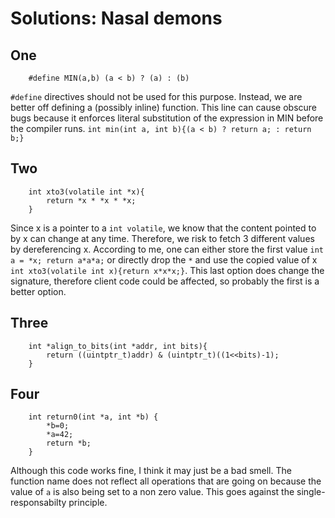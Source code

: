 # Solutions: Nasal demons

## One
```
    #define MIN(a,b) (a < b) ? (a) : (b)
```
`#define` directives should not be used for this purpose. Instead, we are 
better off defining a (possibly inline) function. This line can cause
obscure bugs because it enforces literal substitution of the expression in MIN
before the compiler runs. 
`int min(int a, int b){(a < b) ? return a; : return b;}`

## Two
```
    int xto3(volatile int *x){
        return *x * *x * *x;
    }
```
Since x is a pointer to a `int volatile`, we know that the content pointed to by x
can change at any time. Therefore, we risk to fetch 3 different values by dereferencing
x. According to me, one can either store the first value `int a = *x; return a*a*a;`
or directly drop the `*` and use the copied value of x 
`int xto3(volatile int x){return x*x*x;}`. This last option does change the signature,
therefore client code could be affected, so probably the first is a better option.

## Three

```
    int *align_to_bits(int *addr, int bits){
        return ((uintptr_t)addr) & (uintptr_t)((1<<bits)-1);
    }
```

## Four
```
    int return0(int *a, int *b) {
        *b=0;
        *a=42;
        return *b;
    }
```
Although this code works fine, I think it may just be a bad smell.
The function name does not reflect all operations that are going on
because the value of `a` is also being set to a non zero value. This
goes against the single-responsabilty principle.
